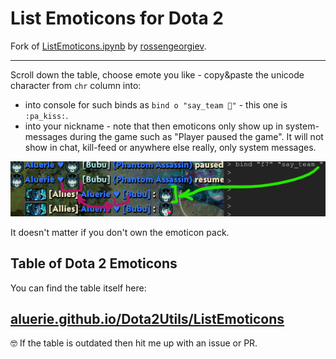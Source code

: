 # List Emoticons for Dota 2

Fork of [ListEmoticons.ipynb](https://github.com/rossengeorgiev/dota2_notebooks/blob/master/List%20Emoticons.ipynb) by [rossengeorgiev](https://github.com/rossengeorgiev).

---

Scroll down the table, choose emote you like - copy&paste the unicode character from `chr` column into:

* into console for such binds as `bind o "say_team "` - this one is `:pa_kiss:`.  
* into your nickname - note that then emoticons only show up in system-messages during the game such as "Player paused the game". It will not show in chat, kill-feed or anywhere else really, only system messages.

![example](./example.png)

It doesn't matter if you don't own the emoticon pack.

## Table of Dota 2 Emoticons

You can find the table itself here:

## [aluerie.github.io/Dota2Utils/ListEmoticons](https://aluerie.github.io/Dota2Utils/ListEmoticons)

🤓 If the table is outdated then hit me up with an issue or PR.
